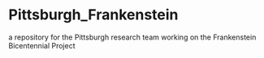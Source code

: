 # Pittsburgh_Frankenstein
a repository for the Pittsburgh research team working on the Frankenstein Bicentennial Project

